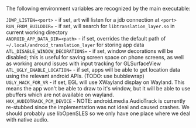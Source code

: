 The following environment variables are recognized by the main executable:

`JDWP_LISTEN=<port>` - if set, art will listen for a jdb connection at `<port>`  
`RUN_FROM_BUILDDIR=` - if set, will search for `libtranslation_layer.so` in current working directory  
`ANDROID_APP_DATA_DIR=<path>` - if set, overrides the default path of `~/.local/android_translation_layer` for storing app data  
`ATL_DISABLE_WINDOW_DECORATIONS=` - if set, window decorations will be disabled; this is useful for saving screen space on phone screens, as well as working around issues with input tracking for GLSurfaceView  
`ATL_UGLY_ENABLE_LOCATION=` - if set, apps will be able to get location data using the relevant android APIs. (TODO: use bubblewrap)  
`UGLY_HACK_FOR_VR` - if set, EGL will use XWayland display on Wayland. This means the app won't be able to draw to it's window, but it will be able to use pbuffers which are not available on wayland.  
`HAX_AUDIOTRACK_PCM_DEVICE` - NOTE: android.media.AudioTrack is currently re-stubbed since the implementation was not ideal and caused crashes. We should probably use libOpenSLES so we only have one place
where we deal with native audio.  

